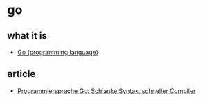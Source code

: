 # go

## what it is
* [Go (programming language)](https://en.wikipedia.org/wiki/Go_(programming_language))

## article
* [ Programmiersprache Go: Schlanke Syntax, schneller Compiler ](https://www.golem.de/news/programmiersprache-go-schlanke-syntax-schneller-compiler-2008-149533.html)
